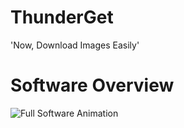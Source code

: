 # ThunderGet
'Now, Download Images Easily'  

# Software Overview
![Full Software Animation](https://raw.githubusercontent.com/anongrp/ThunderGet/master/Screenshot/Untitled-4.gif)
